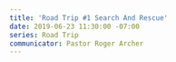 ```yaml
---
title: 'Road Trip #1 Search And Rescue'
date: 2019-06-23 11:30:00 -07:00
series: Road Trip
communicator: Pastor Roger Archer
---
```


